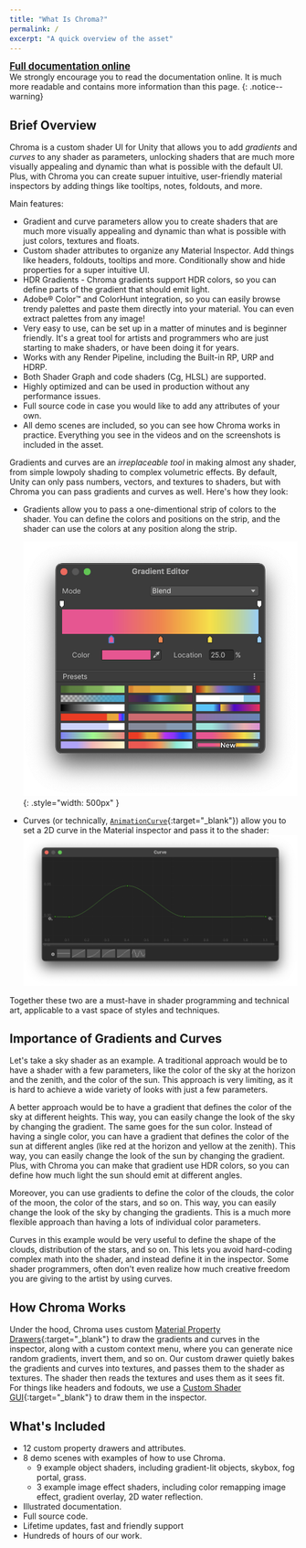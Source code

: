 ```yaml
---
title: "What Is Chroma?"
permalink: /
excerpt: "A quick overview of the asset"
---
```



**<span style="font-size:larger;">[Full documentation online](https://chroma.dustyroom.com)</span>**<br/>We strongly encourage you to read the documentation online. It is much more readable and contains more information than this page.
{: .notice--warning}


## Brief Overview
Chroma is a custom shader UI for Unity that allows you to add *gradients* and *curves* to any shader as parameters, unlocking shaders that are much more visually appealing and dynamic than what is possible with the default UI. Plus, with Chroma you can create supuer intuitive, user-friendly material inspectors by adding things like tooltips, notes, foldouts, and more.

Main features:
- Gradient and curve parameters allow you to create shaders that are much more visually appealing and dynamic than what is possible with just colors, textures and floats.
- Custom shader attributes to organize any Material Inspector. Add things like headers, foldouts, tooltips and more. Conditionally show and hide properties for a super intuitive UI.
- HDR Gradients - Chroma gradients support HDR colors, so you can define parts of the gradient that should emit light.
- Adobe® Color™ and ColorHunt integration, so you can easily browse trendy palettes and paste them directly into your material. You can even extract palettes from any image!
- Very easy to use, can be set up in a matter of minutes and is beginner friendly. It's a great tool for artists and programmers who are just starting to make shaders, or have been doing it for years.
- Works with any Render Pipeline, including the Built-in RP, URP and HDRP.
- Both Shader Graph and code shaders (Cg, HLSL) are supported.
- Highly optimized and can be used in production without any performance issues.
- Full source code in case you would like to add any attributes of your own.
- All demo scenes are included, so you can see how Chroma works in practice. Everything you see in the videos and on the screenshots is included in the asset.

Gradients and curves are an _irreplaceable tool_ in making almost any shader, from simple lowpoly shading to complex volumetric effects. By default, Unity can only pass numbers, vectors, and textures to shaders, but with Chroma you can pass gradients and curves as well. Here's how they look:
- Gradients allow you to pass a one-dimentional strip of colors to the shader. You can define the colors and positions on the strip, and the shader can use the colors at any position along the strip.

  ![Gradient Editor example](../assets/images/docs/interface/gradient-editor-example.png){: .style="width: 500px" }
- Curves (or technically, [`AnimationCurve`](https://docs.unity3d.com/Manual/animeditor-AnimationCurves.html){:target="_blank"}) allow you to set a 2D curve in the Material inspector and pass it to the shader:
  ![Curve Editor example](../assets/images/docs/interface/curve-example.png)

Together these two are a must-have in shader programming and technical art, applicable to a vast space of styles and techniques.

## Importance of Gradients and Curves
Let's take a sky shader as an example. A traditional approach would be to have a shader with a few parameters, like the color of the sky at the horizon and the zenith, and the color of the sun. This approach is very limiting, as it is hard to achieve a wide variety of looks with just a few parameters.

A better approach would be to have a gradient that defines the color of the sky at different heights. This way, you can easily change the look of the sky by changing the gradient. The same goes for the sun color. Instead of having a single color, you can have a gradient that defines the color of the sun at different angles (like red at the horizon and yellow at the zenith). This way, you can easily change the look of the sun by changing the gradient. Plus, with Chroma you can make that gradient use HDR colors, so you can define how much light the sun should emit at different angles.

Moreover, you can use gradients to define the color of the clouds, the color of the moon, the color of the stars, and so on. This way, you can easily change the look of the sky by changing the gradients. This is a much more flexible approach than having a lots of individual color parameters.

Curves in this example would be very useful to define the shape of the clouds, distribution of the stars, and so on. This lets you avoid hard-coding complex math into the shader, and instead define it in the inspector. Some shader programmers, often don't even realize how much creative freedom you are giving to the artist by using curves.

## How Chroma Works
Under the hood, Chroma uses custom [Material Property Drawers](https://docs.unity3d.com/ScriptReference/MaterialPropertyDrawer.html){:target="_blank"} to draw the gradients and curves in the inspector, along with a custom context menu, where you can generate nice random gradients, invert them, and so on. Our custom drawer quietly bakes the gradients and curves into textures, and passes them to the shader as textures. The shader then reads the textures and uses them as it sees fit. For things like headers and fodouts, we use a [Custom Shader GUI](https://docs.unity3d.com/Manual/SL-CustomShaderGUI.html){:target="_blank"} to draw them in the inspector.

## What's Included
* 12 custom property drawers and attributes.
* 8 demo scenes with examples of how to use Chroma.
  * 9 example object shaders, including gradient-lit objects, skybox, fog portal, grass.
  * 3 example image effect shaders, including color remapping image effect, gradient overlay, 2D water reflection.
* Illustrated documentation.
* Full source code.
* Lifetime updates, fast and friendly support
* Hundreds of hours of our work.
